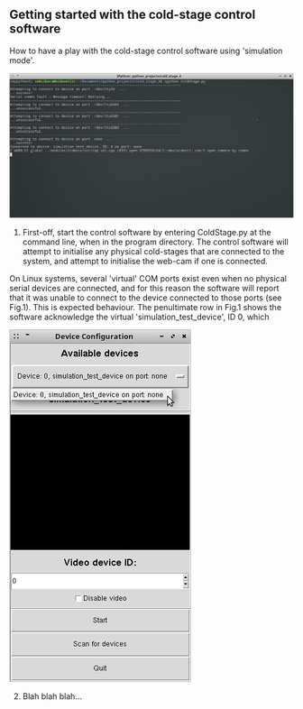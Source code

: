 Getting started with the cold-stage control software
-------------------------------------------------

How to have a play with the cold-stage control software using 'simulation mode'.


![Fig.1](images/1_terminal_at_startup.png)

1. First-off, start the control software by entering ColdStage.py at the command line, when in the program directory. The control software will attempt to initialise any physical cold-stages that are connected to the system, and attempt to initialise the web-cam if one is connected. 

On Linux systems, several 'virtual' COM ports exist even when no physical serial devices are connected, and for this reason the software will report that it was unable to connect to the device connected to those ports (see Fig.1). This is expected behaviour. The penultimate row in Fig.1 shows the software acknowledge the virtual 'simulation_test_device', ID 0, which 


![Fig.2](images/2_device_config_window_device_selection.png)

2. Blah blah blah...
